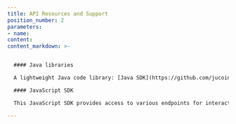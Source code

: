 ```yaml
---
title: API Resources and Support
position_number: 2
parameters:
- name:
content:
content_markdown: >-


  #### Java libraries

  A lightweight Java code library: [Java SDK](https://github.com/jucoin-dev/ju-java-demo)

  #### JavaScript SDK

  This JavaScript SDK provides access to various endpoints for interacting with the JU platform: [JavaScript SDK](https://www.npmjs.com/package/open-api)

---
```



